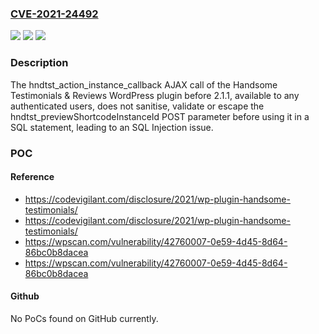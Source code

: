 ### [CVE-2021-24492](https://cve.mitre.org/cgi-bin/cvename.cgi?name=CVE-2021-24492)
![](https://img.shields.io/static/v1?label=Product&message=Handsome%20Testimonials%20%26%20Reviews&color=blue)
![](https://img.shields.io/static/v1?label=Version&message=2.1.1%3C%202.1.1%20&color=brighgreen)
![](https://img.shields.io/static/v1?label=Vulnerability&message=CWE-89%20SQL%20Injection&color=brighgreen)

### Description

The hndtst_action_instance_callback AJAX call of the Handsome Testimonials & Reviews WordPress plugin before 2.1.1, available to any authenticated users, does not sanitise, validate or escape the hndtst_previewShortcodeInstanceId POST parameter before using it in a SQL statement, leading to an SQL Injection issue.

### POC

#### Reference
- https://codevigilant.com/disclosure/2021/wp-plugin-handsome-testimonials/
- https://codevigilant.com/disclosure/2021/wp-plugin-handsome-testimonials/
- https://wpscan.com/vulnerability/42760007-0e59-4d45-8d64-86bc0b8dacea
- https://wpscan.com/vulnerability/42760007-0e59-4d45-8d64-86bc0b8dacea

#### Github
No PoCs found on GitHub currently.

